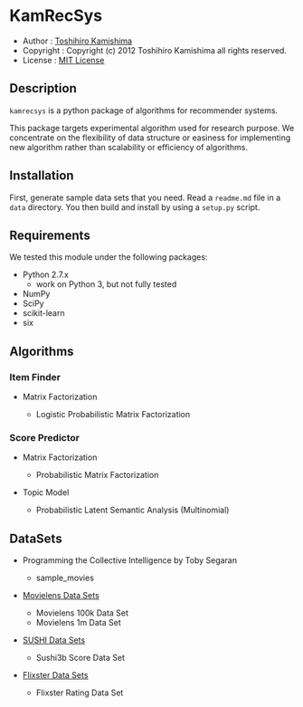 KamRecSys
=========

* Author : [Toshihiro Kamishima](http://www.kamishima.net/)
* Copyright : Copyright (c) 2012 Toshihiro Kamishima all rights reserved.
* License : [MIT License](http://www.opensource.org/licenses/mit-license.php)

Description
-----------

`kamrecsys` is a python package of algorithms for recommender systems.

This package targets experimental algorithm used for research purpose.
We concentrate on the flexibility of data structure or easiness for implementing new algorithm rather than scalability or efficiency of algorithms.

Installation
------------

First, generate sample data sets that you need. Read a `readme.md` file in a `data` directory.
You then build and install by using a `setup.py` script.

Requirements
------------

We tested this module under the following packages:

* Python 2.7.x
    * work on Python 3, but not fully tested
* NumPy
* SciPy
* scikit-learn
* six

Algorithms
----------

### Item Finder

* Matrix Factorization

    * Logistic Probabilistic Matrix Factorization

### Score Predictor

* Matrix Factorization

    * Probabilistic Matrix Factorization

* Topic Model

    * Probabilistic Latent Semantic Analysis (Multinomial)

DataSets
--------

* Programming the Collective Intelligence by Toby Segaran

    * sample_movies

* [Movielens Data Sets](http://www.grouplens.org/node/73)

    * Movielens 100k Data Set
    * Movielens 1m Data Set

* [SUSHI Data Sets](http://www.kamishima.net/sushi/)

    * Sushi3b Score Data Set

* [Flixster Data Sets](http://www.cs.ubc.ca/~jamalim/datasets/)

    * Flixster Rating Data Set
